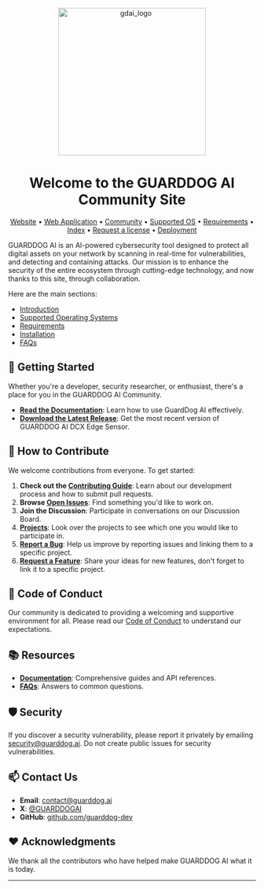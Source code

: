 <p align="center">
    <img src="https://guarddog.ai/wp-content/uploads/2024/03/purple-logo.png" alt="gdai_logo" width="300"/>
</p>

<h1 align="center">Welcome to the GUARDDOG AI Community Site</h1>

<div align="center">

[Website](https://guarddog.ai) •
[Web Application](https://dcx.guarddog.ai) •
[Community](https://github.com/guarddog-dev/GUARDDOG-AI-Documentation/wiki) •
[Supported OS](Supported.md) •
[Requirements](Requirements.md) •
[Index](https://github.com/guarddog-dev/GUARDDOG-AI-Documentation/blob/main#index) •
[Request a license](https://github.com/guarddog-dev/GUARDDOG-AI-Documentation/blob/main#requesting-a-license-and-deployment-summary) •
[Deployment](https://github.com/guarddog-dev/GUARDDOG-AI-Documentation/blob/main#requesting-a-license-and-deployment-summary)

<!--
[![Latest Release][release-shield]][release-url]
[![Contributors][contributors-shield]][contributors-url]
[![Forks][forks-shield]][forks-url]
[![Issues][issues-shield]][issues-url]
[![Twitter][twitter-shield]][twitter-url]
<!-- [![Stargazers][stars-shield]][stars-url] -->
<!-- [![License][license-shield]][license-url] -->

</div>

<!-- ------  -->


GUARDDOG AI is an AI-powered cybersecurity tool designed to protect all digital assets on your network by scanning in real-time for vulnerabilities, and detecting and containing attacks. Our mission is to enhance the security of the entire ecosystem through cutting-edge technology, and now thanks to this site, through collaboration.

Here are the main sections:

- [Introduction](#-getting-started)
- [Supported Operating Systems](Supported.md)
- [Requirements](Requirements.md)
- [Installation](Installation.md)
- [FAQs](FAQs.md)



## 🚀 Getting Started

Whether you're a developer, security researcher, or enthusiast, there's a place for you in the GUARDDOG AI Community.

- **[Read the Documentation](https://github.com/guarddog-dev/GUARDDOG-AI-Documentation/blob/main/manual/dcx_manual.md)**: Learn how to use GuardDog AI effectively.
- **[Download the Latest Release](https://github.com/guarddog-dev/guarddog-ai-documentation/releases)**: Get the most recent version of GUARDDOG AI DCX Edge Sensor.


## 🤝 How to Contribute

We welcome contributions from everyone. To get started:

1. **Check out the [Contributing Guide](CONTRIBUTING.md)**: Learn about our development process and how to submit pull requests.
2. **Browse [Open Issues](https://github.com/guarddogai/guarddogai/issues)**: Find something you'd like to work on.
3. **Join the Discussion**: Participate in conversations on our Discussion Board.
4. **[Projects](https://github.com/guarddog-dev/GUARDDOG-AI-Documentation/projects)**: Look over the projects to see which one you would like to participate in.
5. **[Report a Bug](https://github.com/guarddogai/guarddogai/issues/new?assignees=&labels=bug&template=bug_report.md&title=%5BBUG%5D%3A+)**: Help us improve by reporting issues and linking them to a specific project.
6. **[Request a Feature](https://github.com/guarddogai/guarddogai/issues/new?assignees=&labels=request&template=feature_request.md&title=%5BFEATURE_REQUEST%5D%3A+)**: Share your ideas for new features, don't forget to link it to a specific project.

## 📜 Code of Conduct

Our community is dedicated to providing a welcoming and supportive environment for all. Please read our [Code of Conduct](Code_Of_Conduct.md) to understand our expectations.

## 📚 Resources

- **[Documentation](https://github.com/guarddog-dev/GUARDDOG-AI-Documentation/blob/main/manual/dcx_manual.md)**: Comprehensive guides and API references.
- **[FAQs](FAQs.md)**: Answers to common questions.

## 🛡️ Security

If you discover a security vulnerability, please report it privately by emailing [security@guarddog.ai](mailto:security@guarddog.ai). Do not create public issues for security vulnerabilities.

## 📫 Contact Us

- **Email**: [contact@guarddog.ai](mailto:contact@guarddog.ai)
- **X**: [@GUARDDOGAI](https://twitter.com/GUARDDOGAI)
- **GitHub**: [github.com/guarddog-dev](https://github.com/guarddog-dev)

## ❤️ Acknowledgments

We thank all the contributors who have helped make GUARDDOG AI what it is today.


---

<!-- MARKDOWN LINKS & IMAGES -->



[release-shield]: https://img.shields.io/github/v/release/guarddog-ai/guarddog-ai.svg?style=flat-square
[release-url]: https://github.com/guarddog-dev/guarddog-ai-documentation/releases
[contributors-shield]: https://img.shields.io/github/contributors/guarddog-ai/guarddog-ai.svg?style=flat-square
[contributors-url]: https://github.com/guarddog-dev/guarddog-ai-documentation/graphs/contributors
[forks-shield]: https://img.shields.io/github/forks/guarddog-ai/guarddog-ai.svg?style=flat-square
[forks-url]: https://github.com/guarddog-dev/guarddog-ai-documentation/network/members
[stars-shield]: https://img.shields.io/github/stars/guarddog-ai/guarddog-ai.svg?style=flat-square
[stars-url]: https://github.com/guarddog-dev/guarddog-ai-documentation/stargazers
[issues-shield]: https://img.shields.io/github/issues/guarddog-ai/guarddog-ai.svg?style=flat-square
[issues-url]: https://github.com/guarddog-dev/guarddog-ai-documentation/issues
[license-shield]: https://img.shields.io/github/license/guarddog-ai/guarddog-ai.svg?style=flat-square
[license-url]: https://github.com/guarddog-dev/guarddog-ai-documentation/blob/main/LICENSE
[twitter-shield]: https://img.shields.io/twitter/follow/guarddogai.svg?style=social
[twitter-url]: https://x.com/GUARDDOGAI